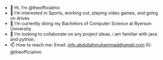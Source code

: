 - 👋 Hi, I’m @theofficialmo
- 👀 I’m interested in Sports, working out, playing video games, and going on drives
- 🌱 I’m currently doing my Bachelors of Computer Science at Ryerson University
- 💞️ I’m looking to collaborate on any project ideas, i am familiar with java and python.
- 📫 How to reach me: Email: info.abdullahmuhammad@gmail.com IG: @theofficialmo

<!---
theofficialmo/theofficialmo is a ✨ special ✨ repository because its `README.md` (this file) appears on your GitHub profile.
You can click the Preview link to take a look at your changes.
--->
